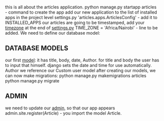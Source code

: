 this is all about the articles application.
    python manage.py startapp articles - command to create the app
add our new application to the list of installed apps in the project level settings.py
    'articles.apps.ArticlesConfig' - add it to INSTALLED_APPS
our articles are going to be timestamped, add your [timezone](https://en.wikipedia.org/wiki/List_of_tz_database_time_zones) at the end of [settings.py](../news_project/settings.py)
    TIME_ZONE = 'Africa/Nairobi' - line to be added.
We need to  define our database model:
 ## DATABASE MODELS
 our first [model](models.py):
    it has title, body, date, Author.
    for title and body the user has to input that himself.
    django sets the date and time for use automatically.
    Author we reference our Custom user model
after creating our models, we can now make migrations:
    python manage.py makemigrations articles
    python manage.py migrate

## ADMIN
we need to update our [admin](admin.py), so that our app appears
    admin.site.register(Article) - you import the model Article.